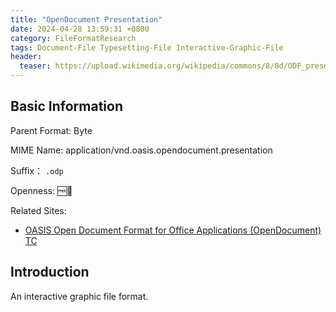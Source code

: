 ```yaml
---
title: "OpenDocument Presentation"
date: 2024-04-28 13:59:31 +0800
category: FileFormatResearch
tags: Document-File Typesetting-File Interactive-Graphic-File
header:
  teaser: https://upload.wikimedia.org/wikipedia/commons/8/8d/ODF_presentation_48x48.png
---
```


## Basic Information

Parent Format: Byte

MIME Name: application/vnd.oasis.opendocument.presentation

Suffix： `.odp`

Openness: 🆓📖

Related Sites:

* [OASIS Open Document Format for Office Applications (OpenDocument) TC](https://groups.oasis-open.org/communities/tc-community-home2?CommunityKey=4bf06d41-79ad-4c58-9e8e-018dc7d05da8)

## Introduction

An interactive graphic file format.
